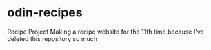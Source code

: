 # odin-recipes
Recipe Project
Making a recipe website for the 11th time because I've deleted this repository so much

